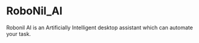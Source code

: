 # RoboNil_AI
Robonil AI is an Artificially Intelligent desktop assistant which can automate your task.

